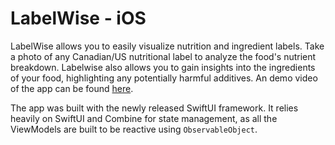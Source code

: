 # LabelWise - iOS

LabelWise allows you to easily visualize nutrition and ingredient labels. Take a photo of any Canadian/US nutritional label to analyze the food's nutrient breakdown. Labelwise also allows you to gain insights into the ingredients of your food, highlighting any potentially harmful additives. An demo video of the app can be found [here](https://www.youtube.com/watch?v=nDCk7Qt6Tj0).

The app was built with the newly released SwiftUI framework. It relies heavily on SwiftUI and Combine for state management, as all the ViewModels are built to be reactive using `ObservableObject`. 
